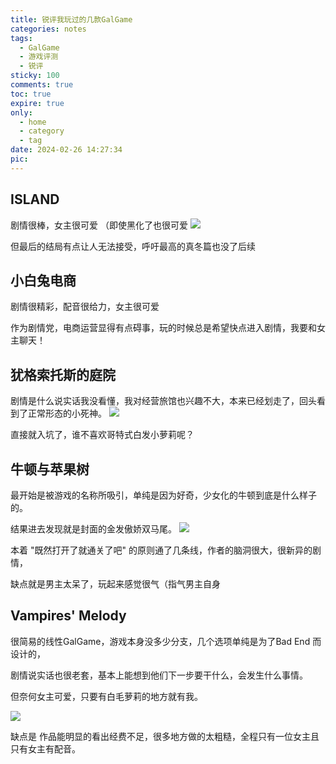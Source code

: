 ```yaml
---
title: 锐评我玩过的几款GalGame
categories: notes
tags:
  - GalGame
  - 游戏评测
  - 锐评
sticky: 100
comments: true
toc: true
expire: true
only:
  - home
  - category
  - tag
date: 2024-02-26 14:27:34
pic:
---
```


## ISLAND
剧情很棒，女主很可爱 （即使黑化了也很可爱
![](https://cdn.cloudflare.steamstatic.com/steam/apps/857450/ss_7f682e174949cceba9eaa2758e041a18aeeef27b.jpg)

但最后的结局有点让人无法接受，呼吁最高的真冬篇也没了后续

## 小白兔电商

剧情很精彩，配音很给力，女主很可爱

作为剧情党，电商运营显得有点碍事，玩的时候总是希望快点进入剧情，我要和女主聊天！


## 犹格索托斯的庭院

剧情是什么说实话我没看懂，我对经营旅馆也兴趣不大，本来已经划走了，回头看到了正常形态的小死神。
![](https://cdn.cloudflare.steamstatic.com/steam/apps/2194530/ss_a9d449a7c2fad74ba3b80b6f278f5970a09d5189.jpg)

直接就入坑了，谁不喜欢哥特式白发小萝莉呢？

## 牛顿与苹果树

最开始是被游戏的名称所吸引，单纯是因为好奇，少女化的牛顿到底是什么样子的。

结果进去发现就是封面的金发傲娇双马尾。
![](https://cdn.cloudflare.steamstatic.com/steam/apps/1237370/ss_057607bcfd1b8caab4a23e7b7fcf80d8d6b0078e.jpg)

本着 "既然打开了就通关了吧" 的原则通了几条线，作者的脑洞很大，很新异的剧情，

缺点就是男主太呆了，玩起来感觉很气（指气男主自身

## Vampires' Melody

很简易的线性GalGame，游戏本身没多少分支，几个选项单纯是为了Bad End 而设计的，

剧情说实话也很老套，基本上能想到他们下一步要干什么，会发生什么事情。

但奈何女主可爱，只要有白毛萝莉的地方就有我。

![](https://cdn.cloudflare.steamstatic.com/steam/apps/1377360/ss_29b0950989e134547887d79f4dca0e6ab7abb4d1.jpg)

缺点是 作品能明显的看出经费不足，很多地方做的太粗糙，全程只有一位女主且只有女主有配音。
